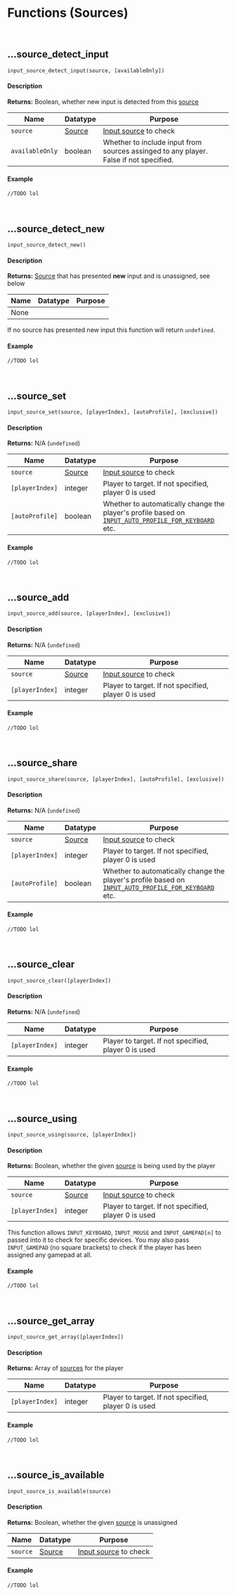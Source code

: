 # Functions (Sources)

&nbsp;

## …source_detect_input

`input_source_detect_input(source, [availableOnly])`

<!-- tabs:start -->

#### **Description**

**Returns:** Boolean, whether new input is detected from this [source](Input-Sources)

|Name              |Datatype               |Purpose                                                                              |
|------------------|-----------------------|-------------------------------------------------------------------------------------|
|`source`          |[Source](Input-Sources)|[Input source](Input-Sources) to check                                               |
|`availableOnly`   |boolean                |Whether to include input from sources assinged to any player. False if not specified.|

#### **Example**

```gml
//TODO lol
```

<!-- tabs:end -->

&nbsp;

## …source_detect_new

`input_source_detect_new()`

<!-- tabs:start -->

#### **Description**

**Returns:** [Source](Input-Sources) that has presented **new** input and is unassigned, see below

|Name|Datatype|Purpose|
|----|--------|-------|
|None|        |       |

If no source has presented new input this function will return `undefined`.

#### **Example**

```gml
//TODO lol
```

<!-- tabs:end -->

&nbsp;

## …source_set

`input_source_set(source, [playerIndex], [autoProfile], [exclusive])`

<!-- tabs:start -->

#### **Description**

**Returns:** N/A (`undefined`)

|Name           |Datatype               |Purpose                                                                                                                                       |
|---------------|-----------------------|----------------------------------------------------------------------------------------------------------------------------------------------|
|`source`       |[Source](Input-Sources)|[Input source](Input-Sources) to check                                                                                                        |
|`[playerIndex]`|integer                |Player to target. If not specified, player 0 is used                                                                                          |
|`[autoProfile]`|boolean                |Whether to automatically change the player's profile based on [`INPUT_AUTO_PROFILE_FOR_KEYBOARD`](Configuration?id=profiles-and-bindings) etc.|

#### **Example**

```gml
//TODO lol
```

<!-- tabs:end -->

&nbsp;

## …source_add

`input_source_add(source, [playerIndex], [exclusive])`

<!-- tabs:start -->

#### **Description**

**Returns:** N/A (`undefined`)

|Name           |Datatype               |Purpose                                             |
|---------------|-----------------------|----------------------------------------------------|
|`source`       |[Source](Input-Sources)|[Input source](Input-Sources) to check              |
|`[playerIndex]`|integer                |Player to target. If not specified, player 0 is used|

#### **Example**

```gml
//TODO lol
```

<!-- tabs:end -->

&nbsp;

## …source_share

`input_source_share(source, [playerIndex], [autoProfile], [exclusive])`

<!-- tabs:start -->

#### **Description**

**Returns:** N/A (`undefined`)

|Name           |Datatype               |Purpose                                                                                                                                       |
|---------------|-----------------------|----------------------------------------------------------------------------------------------------------------------------------------------|
|`source`       |[Source](Input-Sources)|[Input source](Input-Sources) to check                                                                                                        |
|`[playerIndex]`|integer                |Player to target. If not specified, player 0 is used                                                                                          |
|`[autoProfile]`|boolean                |Whether to automatically change the player's profile based on [`INPUT_AUTO_PROFILE_FOR_KEYBOARD`](Configuration?id=profiles-and-bindings) etc.|

#### **Example**

```gml
//TODO lol
```

<!-- tabs:end -->

&nbsp;

## …source_clear

`input_source_clear([playerIndex])`

<!-- tabs:start -->

#### **Description**

**Returns:** N/A (`undefined`)

|Name           |Datatype|Purpose                                             |
|---------------|--------|----------------------------------------------------|
|`[playerIndex]`|integer |Player to target. If not specified, player 0 is used|

#### **Example**

```gml
//TODO lol
```

<!-- tabs:end -->

&nbsp;

## …source_using

`input_source_using(source, [playerIndex])`

<!-- tabs:start -->

#### **Description**

**Returns:** Boolean, whether the given [source](Input-Sources) is being used by the player

|Name           |Datatype               |Purpose                                             |
|---------------|-----------------------|----------------------------------------------------|
|`source`       |[Source](Input-Sources)|[Input source](Input-Sources) to check              |
|`[playerIndex]`|integer                |Player to target. If not specified, player 0 is used|

This function allows `INPUT_KEYBOARD`, `INPUT_MOUSE` and `INPUT_GAMEPAD[n]` to passed into it to check for specific devices. You may also pass `INPUT_GAMEPAD` (no square brackets) to check if the player has been assigned any gamepad at all.

#### **Example**

```gml
//TODO lol
```

<!-- tabs:end -->

&nbsp;

## …source_get_array

`input_source_get_array([playerIndex])`

<!-- tabs:start -->

#### **Description**

**Returns:** Array of [sources](Input-Sources) for the player

|Name           |Datatype|Purpose                                             |
|---------------|--------|----------------------------------------------------|
|`[playerIndex]`|integer |Player to target. If not specified, player 0 is used|

#### **Example**

```gml
//TODO lol
```

<!-- tabs:end -->

&nbsp;

## …source_is_available

`input_source_is_available(source)`

<!-- tabs:start -->

#### **Description**

**Returns:** Boolean, whether the given [source](Input-Sources) is unassigned

|Name    |Datatype               |Purpose                               |
|--------|-----------------------|--------------------------------------|
|`source`|[Source](Input-Sources)|[Input source](Input-Sources) to check|

#### **Example**

```gml
//TODO lol
```

<!-- tabs:end -->
